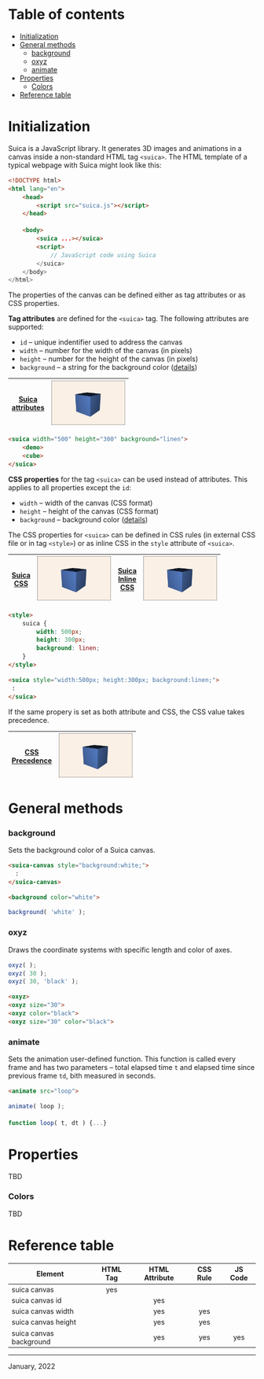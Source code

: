 # Table of contents

- [Initialization](#initialization)
- [General methods](#general-methods)
	- [background](#background)
	- [oxyz](#oxyz)
	- [animate](#animate)
- [Properties](#properties)
	- [Colors](#colors)
- [Reference table](#reference-table)


# Initialization

Suica is a JavaScript library. It generates 3D images and animations in
a canvas inside a non-standard HTML tag `<suica>`. The HTML template of
a typical webpage with Suica might look like this:

```html
<!DOCTYPE html>
<html lang="en">
	<head>
		<script src="suica.js"></script>
	</head>

	<body>
		<suica ...></suica>
		<script>
			// JavaScript code using Suica
		</suica>
	</body>
</html>
```

The properties of the canvas can be defined either as tag attributes
or as CSS properties. 

**Tag attributes** are defined for the `<suica>` tag. The following attributes
are supported:

- `id` &ndash; unique indentifier used to address the canvas
- `width` &ndash; number for the width of the canvas (in pixels)
- `height` &ndash; number for the height of the canvas (in pixels)
- `background` &ndash; a string for the background color ([details](#colors))

|[Suica<br>attributes](https://boytchev.github.io/suica/examples/example-init-attr.html)|[<img src="examples/snapshots/example-init.jpg" width="150">](https://boytchev.github.io/suica/examples/example-init-attr.html)|
|---|---|

```html
<suica width="500" height="300" background="linen">
	<demo>
	<cube>
</suica>
```

**CSS properties** for the tag `<suica>` can be used instead of
attributes. This applies to all properties except the `id`:

- `width` &ndash; width of the canvas (CSS format)
- `height` &ndash; height of the canvas (CSS format)
- `background` &ndash; background color ([details](#colors))

The CSS properties for `<suica>` can be defined in CSS rules
(in external CSS file or in tag `<style>`) or as inline CSS
in the `style` attribute of `<suica>`.

|[Suica<br>CSS](https://boytchev.github.io/suica/examples/example-init-css.html)|[<img src="examples/snapshots/example-init.jpg" width="150">](https://boytchev.github.io/suica/examples/example-init-css.html)|[Suica<br>Inline<br>CSS](https://boytchev.github.io/suica/examples/example-init-css-inline.html)|[<img src="examples/snapshots/example-init.jpg" width="150">](https://boytchev.github.io/suica/examples/example-init-css-inline.html)|
|---|---|---|---|

```html
<style>
	suica {
		width: 500px;
		height: 300px;
		background: linen;
	}
</style>
```

```html
<suica style="width:500px; height:300px; background:linen;">
 :
</suica>
```

If the same propery is set as both attribute and CSS, the CSS value takes precedence.

|[CSS<br>Precedence](https://boytchev.github.io/suica/examples/example-init-css-precedence.html)|[<img src="examples/snapshots/example-init.jpg" width="150">](https://boytchev.github.io/suica/examples/example-init-css-precedence.html)|
|---|---|


# General methods

### background

Sets the background color of a Suica canvas.

```html
<suica-canvas style="background:white;">
  :
</suica-canvas>
```

```html
<background color="white">
```

```javascript
background( 'white' );
```

### oxyz

Draws the coordinate systems with specific length and color of axes.

```javascript
oxyz( );
oxyz( 30 );
oxyz( 30, 'black' );
```

```html
<oxyz>
<oxyz size="30">
<oxyz color="black">
<oxyz size="30" color="black">
```

### animate

Sets the animation user-defined function. This function is called every frame and has two parameters &ndash; total elapsed time `t` and elapsed time since previous frame `td`, bith measured in seconds.

```html
<animate src="loop">
```

```javascript
animate( loop );

function loop( t, dt ) {...}
```

# Properties
TBD

### Colors
TBD

# Reference table

| Element | HTML Tag | HTML Attribute | CSS Rule | JS Code |
|---|:---:|:---:|:---:|:---:|
| suica canvas | yes | | | |
| suica canvas id | | yes | | |
| suica canvas width | | yes | yes | |
| suica canvas height | | yes | yes | |
| suica canvas background |  | yes | yes | yes |


---

January, 2022